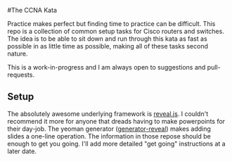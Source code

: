 #The CCNA Kata

Practice makes perfect but finding time to practice can be difficult.  This repo is a collection of common setup tasks for Cisco routers and switches.  The idea is to be able to sit down and run through this kata as fast as possible in as little time as possible, making all of these tasks second nature.

This is a work-in-progress and I am always open to suggestions and pull-requests.

## Setup
The absolutely awesome underlying framework is [reveal.js](https://github.com/hakimel/reveal.js/).  I couldn't recommend it more for anyone that dreads having to make powerpoints for their day-job.  The yeoman generator ([generator-reveal](https://github.com/slara/generator-reveal)) makes adding slides a one-line operation.  The information in those repose should be enough to get you going.  I'll add more detailed "get going" instructions at a later date.


